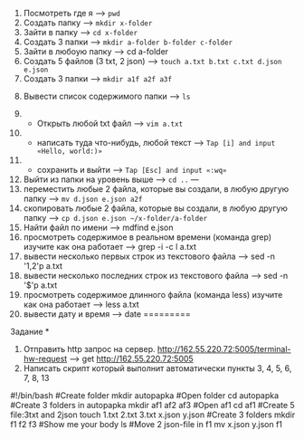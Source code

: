 1) Посмотреть где я —> `pwd`
2) Создать папку —> `mkdir x-folder`
3) Зайти в папку —> `cd x-folder`
4) Создать 3 папки —> `mkdir a-folder b-folder c-folder`
5) Зайти в любоую папку —> cd a-folder
6) Создать 5 файлов (3 txt, 2 json) —> `touch a.txt b.txt c.txt d.json e.json`
7) Создать 3 папки —> `mkdir a1f a2f a3f`
8. Вывести список содержимого папки —> `ls`
9) + Открыть любой txt файл —> `vim a.txt`
10) + написать туда что-нибудь, любой текст —> `Tap [i] and input «Hello, world:)»`
11) + сохранить и выйти —> `Tap [Esc] and input «:wq»`
12) Выйти из папки на уровень выше —> `cd ..`
—
13) переместить любые 2 файла, которые вы создали, в любую другую папку —> `mv d.json e.json a2f`
14) скопировать любые 2 файла, которые вы создали, в любую другую папку —> `cp d.json e.json ~/x-folder/a-folder`
15) Найти файл по имени —> mdfind e.json
16) просмотреть содержимое в реальном времени (команда grep) изучите как она работает —> grep -i -c l a.txt
17) вывести несколько первых строк из текстового файла —> sed -n '1,2'p a.txt
18) вывести несколько последних строк из текстового файла —> sed -n '$'p a.txt 
19) просмотреть содержимое длинного файла (команда less) изучите как она работает —> less a.txt
20) вывести дату и время —> date
=========

Задание *
1) Отправить http запрос на сервер.
http://162.55.220.72:5005/terminal-hw-request —> get http://162.55.220.72:5005
2) Написать скрипт который выполнит автоматически пункты 3, 4, 5, 6, 7, 8, 13

#!/bin/bash
#Create folder
mkdir autopapka
#Open folder
cd autopapka
#Create 3 folders in autopapka
mkdir af1 af2 af3
#Open af1
cd af1
#Create 5 file:3txt and 2json
touch 1.txt 2.txt 3.txt x.json y.json
#Create 3 folders
mkdir f1 f2 f3
#Show me your body
ls
#Move 2 json-file in f1
mv x.json y.json f1
